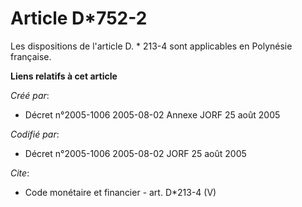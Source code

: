 # Article D*752-2

Les dispositions de l'article D. * 213-4 sont applicables en Polynésie française.

**Liens relatifs à cet article**

_Créé par_:

  - Décret n°2005-1006 2005-08-02 Annexe JORF 25 août 2005

_Codifié par_:

  - Décret n°2005-1006 2005-08-02 JORF 25 août 2005

_Cite_:

  - Code monétaire et financier - art. D*213-4 (V)

